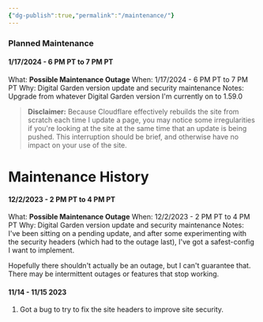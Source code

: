 ```yaml
---
{"dg-publish":true,"permalink":"/maintenance/"}
---
```



### Planned Maintenance
#### 1/17/2024 - 6 PM PT to 7 PM PT
What: **Possible Maintenance Outage**
When: 1/17/2024 - 6 PM PT to 7 PM PT
Why: Digital Garden version update and security maintenance
Notes: Upgrade from whatever Digital Garden version I'm currently on to 1.59.0

>**Disclaimer:** Because Cloudflare effectively rebuilds the site from scratch each time I update a page, you may notice some irregularities if you're looking at the site at the same time that an update is being pushed. This interruption should be brief, and otherwise have no impact on your use of the site.

# Maintenance History

#### 12/2/2023 - 2 PM PT to 4 PM PT
What: **Possible Maintenance Outage**
When: 12/2/2023 - 2 PM PT to 4 PM PT
Why: Digital Garden version update and security maintenance
Notes: I've been sitting on a pending update, and after some experimenting with the security headers (which had to the outage last), I've got a safest-config I want to implement.

Hopefully there shouldn't actually be an outage, but I can't guarantee that. There may be intermittent outages or features that stop working.

#### 11/14 - 11/15 2023
1. Got a bug to try to fix the site headers to improve site security.